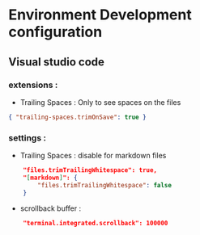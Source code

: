 # Environment Development configuration
## Visual studio code



### extensions :
- Trailing Spaces : Only to see spaces on the files  
```json
{ "trailing-spaces.trimOnSave": true }
```  

### settings :
- Trailing Spaces : disable for markdown files
```json
    "files.trimTrailingWhitespace": true,
    "[markdown]": {
        "files.trimTrailingWhitespace": false
    }
```  
- scrollback buffer :
```json
    "terminal.integrated.scrollback": 100000
```

